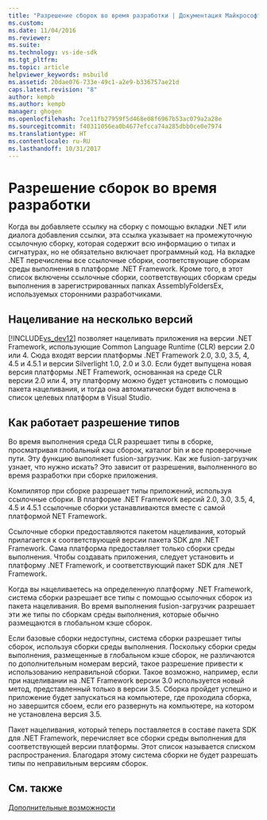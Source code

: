```yaml
---
title: "Разрешение сборок во время разработки | Документация Майкрософт"
ms.custom: 
ms.date: 11/04/2016
ms.reviewer: 
ms.suite: 
ms.technology: vs-ide-sdk
ms.tgt_pltfrm: 
ms.topic: article
helpviewer_keywords: msbuild
ms.assetid: 20dae076-733e-49c1-a2e9-b336757ae21d
caps.latest.revision: "8"
author: kempb
ms.author: kempb
manager: ghogen
ms.openlocfilehash: 7ce11fb27959f5d468e08f6967b53ac079a2a28e
ms.sourcegitcommit: f40311056ea0b4677efcca74a285dbb0ce0e7974
ms.translationtype: HT
ms.contentlocale: ru-RU
ms.lasthandoff: 10/31/2017
---
```

# <a name="resolving-assemblies-at-design-time"></a>Разрешение сборок во время разработки
Когда вы добавляете ссылку на сборку с помощью вкладки .NET или диалога добавления ссылки, эта ссылка указывает на промежуточную ссылочную сборку, которая содержит всю информацию о типах и сигнатурах, но не обязательно включает программный код. На вкладке .NET перечислены все ссылочные сборки, соответствующие сборкам среды выполнения в платформе .NET Framework. Кроме того, в этот список включены ссылочные сборки, соответствующих сборкам среды выполнения в зарегистрированных папках AssemblyFoldersEx, используемых сторонними разработчиками.  
  
## <a name="multi-targeting"></a>Нацеливание на несколько версий  
 [!INCLUDE[vs_dev12](../extensibility/includes/vs_dev12_md.md)] позволяет нацеливать приложения на версии .NET Framework, использующие Common Language Runtime (CLR) версии 2.0 или 4. Сюда входят версии платформы .NET Framework 2.0, 3.0, 3.5, 4, 4.5 и 4.5.1 и версии Silverlight 1.0, 2.0 и 3.0. Если будет выпущена новая версия платформы .NET Framework, основанная на среде CLR версии 2.0 или 4, эту платформу можно будет установить с помощью пакета нацеливания, и тогда она автоматически будет включена в список целевых платформ в Visual Studio.  
  
## <a name="how-type-resolution-works"></a>Как работает разрешение типов  
 Во время выполнения среда CLR разрешает типы в сборке, просматривая глобальный кэш сборок, каталог bin и все проверочные пути. Эту функцию выполняет fusion-загрузчик. Как же fusion-загрузчик узнает, что нужно искать? Это зависит от разрешения, выполненного во время разработки при сборке приложения.  
  
 Компилятор при сборке разрешает типы приложений, используя ссылочные сборки. В платформе .NET Framework версий 2.0, 3.0, 3.5, 4, 4.5 и 4.5.1 ссылочные сборки устанавливаются вместе с самой платформой NET Framework.  
  
 Ссылочные сборки предоставляются пакетом нацеливания, который прилагается к соответствующей версии пакета SDK для .NET Framework. Сама платформа предоставляет только сборки среды выполнения. Чтобы создавать приложения, следует установить и платформу .NET Framework, и соответствующий пакет SDK для .NET Framework.  
  
 Когда вы нацеливаетесь на определенную платформу .NET Framework, система сборки разрешает все типы с помощью ссылочных сборок из пакета нацеливания. Во время выполнения fusion-загрузчик разрешает эти же типы по сборкам среды выполнения, которые обычно размещаются в глобальном кэше сборок.  
  
 Если базовые сборки недоступны, система сборки разрешает типы сборок, используя сборки среды выполнения. Поскольку сборки среды выполнения, размещенные в глобальном кэше сборок, не различаются по дополнительным номерам версий, такое разрешение привести к использованию неправильной сборки. Такое возможно, например, если при нацеливании на .NET Framework версии 3.0 используется новый метод, представленный только в версии 3.5. Сборка пройдет успешно и приложение будет запускаться на компьютере, где проходила сборка, но завершится сбоем, если его развернуть на компьютере, на котором не установлена версия 3.5.  
  
 Пакет нацеливания, который теперь поставляется в составе пакета SDK для .NET Framework, перечисляет все сборки среды выполнения для соответствующей версии платформы. Этот список называется списком распространения. Благодаря этому система сборки не будет разрешать типы по неправильным версиям сборок.  
  
## <a name="see-also"></a>См. также  
 [Дополнительные возможности](../msbuild/msbuild-advanced-concepts.md)